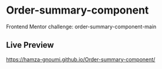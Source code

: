 # Order-summary-component
Frontend Mentor challenge: order-summary-component-main
## Live Preview
https://hamza-gnoumi.github.io/Order-summary-component/
